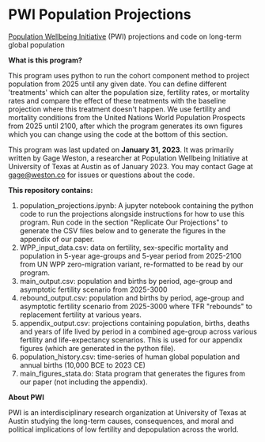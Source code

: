 # PWI Population Projections

[Population Wellbeing Initiative]([url](https://sites.utexas.edu/pwi/)) (PWI) projections and code on long-term global population

**What is this program?**

This program uses python to run the cohort component method to project population from 2025 until any given date. You can define different 'treatments' which can alter the population size, fertility rates, or mortality rates and compare the effect of these treatments with the baseline projection where this treatment doesn't happen. We use fertility and mortality conditions from the United Nations World Population Prospects from 2025 until 2100, after which the program generates its own figures which you can change using the code at the bottom of this section.

This program was last updated on **January 31, 2023**. It was primarily written by Gage Weston, a researcher at Population Wellbeing Initiative at University of Texas at Austin as of January 2023. You may contact Gage at gage@weston.co for issues or questions about the code.

**This repository contains:**

1. population_projections.ipynb: A jupyter notebook containing the python code to run the projections alongside instructions for how to use this program. Run code in the section "Replicate Our Projections" to generate the CSV files below and to generate the figures in the appendix of our paper.
2. WPP_input_data.csv: data on fertility, sex-specific mortality and population in 5-year age-groups and 5-year period from 2025-2100 from UN WPP zero-migration variant, re-formatted to be read by our program.
3. main_output.csv: population and births by period, age-group and asymptotic fertility scenario from 2025-3000
4. rebound_output.csv: population and births by period, age-group and asymptotic fertility scenario from 2025-3000 where TFR "rebounds" to replacement fertility at various years.
5. appendix_output.csv: projections containing population, births, deaths and years of life lived by period in a combined age-group across various fertility and life-expectancy scenarios. This is used for our appendix figures (which are generated in the python file).
6. population_history.csv: time-series of human global population and annual births (10,000 BCE to 2023 CE)
8. main_figures_stata.do: Stata program that generates the figures from our paper (not including the appendix).

**About PWI**

PWI is an interdisciplinary research organization at University of Texas at Austin studying the long-term causes, consequences, and moral and political implications of low fertility and depopulation across the world.

